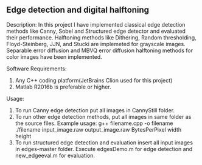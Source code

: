 ## Edge detection and digital halftoning
Description:
In this project I have implemented classical edge detection methods like Canny, Sobel and Structured edge detector and evaluated their performance. Halftoning methods like Dithering, Random thresholding, Floyd-Steinberg, JJN, and Stucki are implemeted for grayscale images. Separable error diffusion and MBVQ error diffusion halftoning methods for color images have been implemented.

Software Requirements:
1. Any C++ coding platform(JetBrains Clion used for this project)
2. Matlab R2016b is preferable or higher.

Usage:
1. To run Canny edge detection put all images in CannyStill folder.
2. To run other edge detection methods, put all images in same folder as the source files.
   Example usage:
   g++ filename.cpp -o filename
   ./filename input_image.raw output_image.raw BytesPerPixel width height
3. To run structured edge detection and evaluation insert all input images in edges-master folder. Execute edgesDemo.m for edge detection and                                                                                                                                 new_edgeeval.m for evaluation.  

